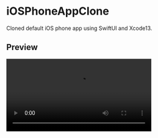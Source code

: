 # iOSPhoneAppClone
Cloned default iOS phone app using SwiftUI and Xcode13. 

## Preview
<video src="VideoPreview/phoneapp_clone_video.mp4" width=380/> 

## Views 

| #  | Views |
| ------------- |:-------------:|
| 1      | Favourite Contact     |
| 2      | Recently Contacted    |
| 3      | Contacts List         |
| 4      | Phone dial pad        |
| 5      | Voice mail            |



## SwiftUI Components  

| #  | UI Component |
| ------------- |:-------------:|
| 1      | TabView     |
| 2      | List, Form    |
| 3      | Text, Button, Toolbar,  ToolbarItem         |
| 4      | HStack, VStack       |
| 5      | Picker            |
